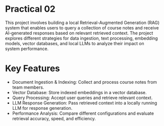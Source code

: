 # Practical 02
This project involves building a local Retrieval-Augmented Generation (RAG) system that enables users to query a collection of course notes and receive AI-generated responses based on relevant retrieved context. The project explores different strategies for data ingestion, text processing, embedding models, vector databases, and local LLMs to analyze their impact on system performance.

# Key Features
- Document Ingestion & Indexing: Collect and process course notes from team members.
- Vector Database: Store indexed embeddings in a vector database.
- Query Processing: Accept user queries and retrieve relevant context.
- LLM Response Generation: Pass retrieved context into a locally running LLM for response generation.
- Performance Analysis: Compare different configurations and evaluate retrieval accuracy, speed, and efficiency.
